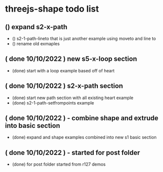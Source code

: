 # threejs-shape todo list

## () expand s2-x-path
* () s2-1-path-lineto that is just another example using moveto and line to
* () rename old exmaples

## ( done 10/10/2022 ) new s5-x-loop section
* (done) start with a loop example based off of heart

## ( done 10/10/2022 ) s2-x-path section
* (done) start new path section with all existing heart example
* (done) s2-1-path-setfrompoints example

## ( done 10/10/2022 ) - combine shape and extrude into basic section
* (done) expand and shape examples combined into new s1 basic section 

## ( done 10/10/2022 ) - started for post folder
* (done) for post folder started from r127 demos